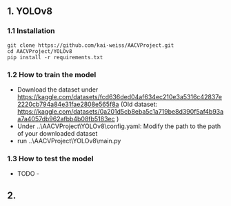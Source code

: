 ## 1. YOLOv8 

### 1.1 Installation

```
git clone https://github.com/kai-weiss/AACVProject.git
cd AACVProject/YOLOv8
pip install -r requirements.txt
```

### 1.2 How to train the model
- Download the dataset under https://kaggle.com/datasets/fcd636ded04af634ec210e3a5316c42837e2220cb794a84e31fae2808e565f8a
  (Old dataset: https://kaggle.com/datasets/0a201d5cb8eba5c1a719be8d390f5af4b93aa7a4057db962afbb4b08fb5183ec )
- Under ..\AACVProject\YOLOv8\config.yaml: Modify the path to the path of your downloaded dataset
- run ..\AACVProject\YOLOv8\main.py

### 1.3 How to test the model
- TODO -


## 2. 
